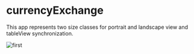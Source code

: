 # currencyExchange

This app represents two size classes for portrait and landscape view and tableView synchronization.

![first](https://user-images.githubusercontent.com/33849500/146380653-cef4ad4c-0b89-44ae-9b12-8e4ca44c312e.gif)
